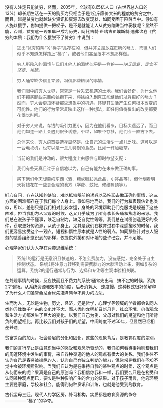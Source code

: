 没有人注定只能贫穷，然而，2005年，全球有8.65亿人口（占世界总人口的13%）却长期生活在一天的购买力只相当于是1公斤廉价大米的程度的贫穷之中，而且，越是贫穷也就越缺少资讯和资源去改变现状，如同受困于陷阱当中。假如有人施以援手，例如提供一把梯子，是不是就能让人从贫穷陷阱当中获救呢？显然不能，否则，贫穷这一现象早已成为历史，阿比吉特·班纳吉和埃斯特·迪弗洛在《贫穷的本质：我们为什么摆脱不了贫穷》中说到：

>逃出“贫穷陷阱”的“梯子”是存在的，但并非总是放在正确的地方，而且人们似乎不知道怎样踏上“梯子”，或者他们甚至根本不想那样做。

>穷人所陷入的困境与我们其他人的困扰似乎是一样的——*缺乏信息、信念不坚定、拖延。*

>穷人通常缺少信息来源，相信那些错误的事情。

>我们眼中的穷人世界，常常是一片失去机遇的土地。我们会好奇，为什么他们不把买那些东西的钱攒下来，将钱投入到真正能使他们过得更好的地方？然而，穷人会更加怀疑那些想象中的机遇，怀疑其生活产生任何根本改变的可能性。他们的行为常常反映出这样一种想法，即任何值得做出的改变都要花很长时间。

>对于穷人来说，存钱的吸引力更小，因为在他们看来，目标太遥远了，而且他们知道一路上会遇到很多诱惑。不过，如果不存钱，他们会一直穷下去。

>总体来说，穷人的首要选择显然是，让自己的生活少一点儿乏味。这可以是一台电视机，也可以是一点儿特别的食品，比如一杯加糖茶。

>当前的我们是冲动的，很大程度上由感性与即时欲望支配：

>我们有些天真且过于自信地以为，自己有能力在未来做正确的事。

>买下我们今天想要的东西（酒、糖或脂肪类食品，小饰品等），但计划着明天将钱花在一些更合理的地方（学费、蚊帐、修缮屋顶等）。

扪心自问，存在认知的缺陷，难以抵挡眼前的诱惑以及拖延去做正确的事情，这三方面的困难都存在于我们每个人身上。假如易地而处，我们的行为和表现估计也类似，所以，差别只是我们相对比较幸运，身处的环境帮助我们克服或是规避了这些困难。但当我们为人父母的时候，这又几乎成为了所有家长头痛和焦虑的来源。我们总在说孩子不懂事，缺乏自制力，缺乏自觉性等等。我们总在试图创造更好的条件，获取更好的资源，从孩子身上，尤其是我们在教育过程中深感挫败的时候，我们更容易接受这个一观点，短视和惰性原本就是人性的弱点。如同那些针对穷人服务的慈善组织意识到的那样，仅提供外援和对环境的些许改变，并不足够。

心理学家们认为人存在两套思维系统：
>系统1的运行是无意识且快速的，不怎么费脑力，没有感觉，完全处于自主控制状态。
系统2将注意力转移到需要费脑力的大脑活动上来，例如复杂的运算。系统2的运行通常与行为、选择和专注等主观体验相关联。

在处理事情的时候，反应快而且不费力的系统1通常先出马，搞不定的时候，系统2才登场。从系统资源和效率的角度，后者消耗大，速度慢。这种模式很好的解释了为什么人们通常会总会优先选择简单不费力的方法。


生而为人，无论是生物，历史，经济，还是哲学，心理学等领域的学者都会认同人类的习性数千年来的变化并不大，而人类的文明却日新月异，社会环境，价值观念和生活方式都发生了巨大的变化。以我们自己为例，父母对我们的期望和他们所背负的期望相比，再比较我们对孩子们的期望，中间跨度不过50年，但显然已经相差甚远。


贫富差距的加大，社会阶层的分化和固化，这些的现象背后，是教育程度的差别。

我们的言行举止是由意识当中的感受和观念所驱动的，我们如何看待事物则和我们的周遭环境中发生的事情，来自各种渠道的他人的观点有很大的关系。我们往往不认为自己是容易被操纵的人，认为自己有独立判断的能力，但常常是我们在不知不觉中会被环境所影响。当我们自认为是在秉持自我的某种观点的时候，这个观点是从何而来的呢？果真是自己的原创吗？我相信你我和一样，我们要么只是在接受和认同某种观点而已，要么是种种影响产生的合力的结果。对于孩子而言，他的环境主要是家庭，学校和社会。能得到何种资讯和训练，也就是他受到的教育。

古代孟母三迁，现代人的学区房，补习机构，实质都是教育资源的争夺—————“梯子”的争夺。
